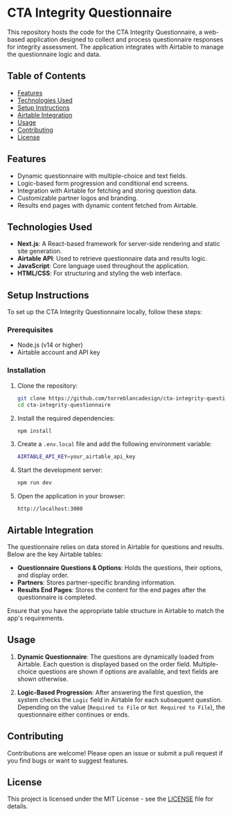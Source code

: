 
# CTA Integrity Questionnaire

This repository hosts the code for the CTA Integrity Questionnaire, a web-based application designed to collect and process questionnaire responses for integrity assessment. The application integrates with Airtable to manage the questionnaire logic and data.

## Table of Contents

- [Features](#features)
- [Technologies Used](#technologies-used)
- [Setup Instructions](#setup-instructions)
- [Airtable Integration](#airtable-integration)
- [Usage](#usage)
- [Contributing](#contributing)
- [License](#license)

## Features

- Dynamic questionnaire with multiple-choice and text fields.
- Logic-based form progression and conditional end screens.
- Integration with Airtable for fetching and storing question data.
- Customizable partner logos and branding.
- Results end pages with dynamic content fetched from Airtable.

## Technologies Used

- **Next.js**: A React-based framework for server-side rendering and static site generation.
- **Airtable API**: Used to retrieve questionnaire data and results logic.
- **JavaScript**: Core language used throughout the application.
- **HTML/CSS**: For structuring and styling the web interface.

## Setup Instructions

To set up the CTA Integrity Questionnaire locally, follow these steps:

### Prerequisites

- Node.js (v14 or higher)
- Airtable account and API key

### Installation

1. Clone the repository:

   ```bash
   git clone https://github.com/torreblancadesign/cta-integrity-questionnaire.git
   cd cta-integrity-questionnaire
   ```

2. Install the required dependencies:

   ```bash
   npm install
   ```

3. Create a `.env.local` file and add the following environment variable:

   ```bash
   AIRTABLE_API_KEY=your_airtable_api_key
   ```

4. Start the development server:

   ```bash
   npm run dev
   ```

5. Open the application in your browser:

   ```
   http://localhost:3000
   ```

## Airtable Integration

The questionnaire relies on data stored in Airtable for questions and results. Below are the key Airtable tables:

- **Questionnaire Questions & Options**: Holds the questions, their options, and display order.
- **Partners**: Stores partner-specific branding information.
- **Results End Pages**: Stores the content for the end pages after the questionnaire is completed.

Ensure that you have the appropriate table structure in Airtable to match the app's requirements.

## Usage

1. **Dynamic Questionnaire**: The questions are dynamically loaded from Airtable. Each question is displayed based on the order field. Multiple-choice questions are shown if options are available, and text fields are shown otherwise.

2. **Logic-Based Progression**: After answering the first question, the system checks the `Logic` field in Airtable for each subsequent question. Depending on the value (`Required to File` or `Not Required to File`), the questionnaire either continues or ends.

## Contributing

Contributions are welcome! Please open an issue or submit a pull request if you find bugs or want to suggest features.

## License

This project is licensed under the MIT License - see the [LICENSE](LICENSE) file for details.
